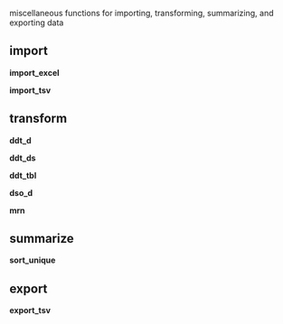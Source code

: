 miscellaneous functions for importing, transforming, summarizing, and exporting data

## import

**import_excel**

**import_tsv**

## transform

**ddt_d**

**ddt_ds**

**ddt_tbl**

**dso_d**

**mrn**

## summarize

**sort_unique**

## export

**export_tsv**